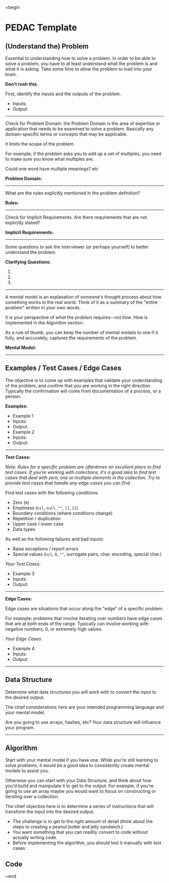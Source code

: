 =begin

PEDAC Template
==============

(Understand the) Problem
------------------------

Essential to understanding how to solve a problem. In order to be able to solve
a problem, you have to at least understand what the problem is and what it is
asking. Take some time to allow the problem to load into your brain.

**Don't rush this.**

First, identify the inputs and the outputs of the problem.

-  Inputs:
-  Output:

---

Check for Problem Domain: the Problem Domain is the area of expertise or
application that needs to be examined to solve a problem. Basically any
domain-specific terms or concepts that may be applicable.

It limits the scope of the problem.

For example, if the problem asks you to add up a set of multiples, you need to
make sure you know what multiples are.

Could one word have multiple meanings? etc

**Problem Domain:**

---

What are the rules explicitly mentioned in the problem definition?

**Rules:**

---

Check for Implicit Requirements. Are there requirements that are not explicitly
stated?

**Implicit Requirements:**

---

Some questions to ask the interviewer (or perhaps yourself) to better understand
the problem.

**Clarifying Questions:**

1.
2.
3.

---

A mental model is an explanation of someone's thought process about how
something works in the real world. Think of it as a summary of the "entire
problem" written in your own words.

It is your perspective of *what* the problem requires--not *how*. How is
implemented in the Algorithm section.

As a rule of thumb, you can keep the number of mental models to one if it fully,
and accurately, captures the requirements of the problem.

**Mental Model:**

---

Examples / Test Cases / Edge Cases
----------------------------------

The objective is to come up with examples that validate your understanding of
the problem, and confirm that you are working in the right direction. Typically
the confirmation will come from documentation of a process, or a person.

**Examples:**

-  Example 1
  -  Inputs:
  -  Output:
-  Example 2
  -  Inputs:
  -  Output:

---

**Test Cases:**

*Note: Rules for a specific problem are oftentimes an excellent place to find
test cases. If you're working with collections, it's a good idea to find test
cases that deal with zero, one or multiple elements in the collection. Try to
provide test cases that handle any edge cases you can find.*

Find test cases with the following conditions:

-  Zero (`0`)
-  Emptiness (`nil`, `null`, `""`, `[]`, `{}`)
-  Boundary conditions (where conditions change)
-  Repetition / duplication
-  Upper case / lower case
-  Data types

As well as the following failures and bad inputs:

-  Raise exceptions / report errors
-  Special values (`nil`, `0`, `""`, surrogate pairs, char. encoding, special
   char.)

_Your Test Cases:_

-  Example 3
  -  Inputs:
  -  Output:

---

**Edge Cases:**

Edge cases are situations that occur along the "edge" of a specific problem.

For example: problems that involve iterating over numbers have edge cases that
are at both ends of the range. Typically can involve working with negative
numbers, 0, or extremely high values.

_Your Edge Cases:_

-  Example 4
  -  Inputs:
  -  Output:

---

Data Structure
--------------

Determine what data structures you will work with to convert the input to the
desired output.

The chief considerations here are your intended programming language and your
mental model.

Are you going to use arrays, hashes, etc? Your data structure will influence
your program.

---

Algorithm
---------

Start with your mental model if you have one. While you're still learning to
solve problems, it would be a good idea to consistently create mental models to
assist you.

Otherwise you can start with your Data Structure, and think about how you'd
build and manipulate it to get to the output. For example, if you're going to
use an array maybe you would want to focus on constructing or iterating over a
collection.

The chief objective here is to determine a series of instructions that will
transform the input into the desired output.

-  The challenge is to get to the right amount of detail (think about the steps
   to creating a peanut butter and jelly sandwich.)
-  You want something that you can readily convert to code without actually
   writing code.
-  Before implementing the algorithm, you should test it manually with test
   cases.

Code
----

=end
